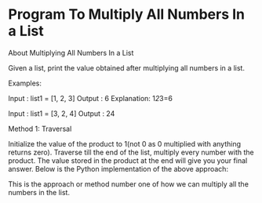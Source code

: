 # Program To Multiply All Numbers In a List
 About Multiplying All Numbers In a List

Given a list, print the value obtained after multiplying all numbers in a list. 

Examples: 
 
Input :  list1 = [1, 2, 3] 
Output : 6 
Explanation: 1*2*3=6 

Input : list1 = [3, 2, 4] 
Output : 24 

Method 1: Traversal

Initialize the value of the product to 1(not 0 as 0 multiplied with anything returns zero). Traverse till the end of the list, multiply every number with the product. The value stored in the product at the end will give you your final answer.
Below is the Python implementation of the above approach:

This is the approach or method number one of how we can multiply all the numbers in the list.
